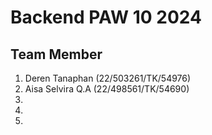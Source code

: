 # Backend PAW 10 2024

## Team Member

1. Deren Tanaphan (22/503261/TK/54976)
2. Aisa Selvira Q.A (22/498561/TK/54690)
3. 
4. 
5. 
